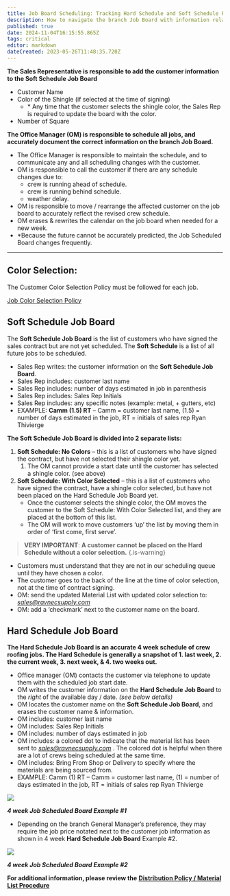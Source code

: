 ```yaml
---
title: Job Board Scheduling: Tracking Hard Schedule and Soft Schedule Procedure
description: How to navigate the branch Job Board with information relating to scheduling the customer’s job, number of days, color selection, materials, and other valuable information.
published: true
date: 2024-11-04T16:15:55.865Z
tags: critical
editor: markdown
dateCreated: 2023-05-26T11:48:35.720Z
---
```


**The Sales Representative is responsible to add the customer information to the Soft Schedule Job Board**


-   Customer Name
-   Color of the Shingle (if selected at the time of signing)
    -   \* Any time that the customer selects the shingle color, the Sales Rep is required to update the board with the color.
-   Number of Square

**The Office Manager (OM) is responsible to schedule all jobs, and accurately document the correct information on the branch Job Board.**

-   The Office Manager is responsible to maintain the schedule, and to communicate any and all scheduling changes with the customer.
-   OM is responsible to call the customer if there are any schedule changes due to:
    -   crew is running ahead of schedule.
    -   crew is running behind schedule.
    -   weather delay.
-   OM is responsible to move / rearrange the affected customer on the job board to accurately reflect the revised crew schedule.
-   OM erases & rewrites the calendar on the job board when needed for a new week.
-   \*Because the future cannot be accurately predicted, the Job Scheduled Board changes frequently.

---

## **Color Selection:**

The Customer Color Selection Policy must be followed for each job.

[Job Color Selection Policy](/i/19)

## Soft Schedule Job Board

The **Soft Schedule Job Board** is the list of customers who have signed the sales contract but are not yet scheduled. The **Soft Schedule** is a list of all future jobs to be scheduled.

-   Sales Rep writes: the customer information on the **Soft Schedule Job Board**.
-   Sales Rep includes: customer last name
-   Sales Rep includes: number of days estimated in job in parenthesis
-   Sales Rep includes: Sales Rep Initials
-   Sales Rep includes: any specific notes (example: metal, + gutters, etc)
-   EXAMPLE: **Camm (1.5) RT** – Camm = customer last name, (1.5) = number of days estimated in the job, RT = initials of sales rep Ryan Thivierge


**The Soft Schedule Job Board is divided into 2 separate lists:**

1.  **Soft Schedule: No Colors** – this is a list of customers who have signed the contract, but have not selected their shingle color yet.
    1.  The OM cannot provide a start date until the customer has selected a shingle color. (see above)
2.  **Soft Schedule: With Color Selected** – this is a list of customers who have signed the contract, have a shingle color selected, but have not been placed on the Hard Schedule Job Board yet.
    -   Once the customer selects the shingle color, the OM moves the customer to the Soft Schedule: With Color Selected list, and they are placed at the bottom of this list.
    -   The OM will work to move customers ‘up’ the list by moving them in order of ‘first come, first serve’.

> **VERY IMPORTANT**: **A customer cannot be placed on the Hard Schedule without a color selection.**
{.is-warning}


-   Customers must understand that they are not in our scheduling queue until they have chosen a color.
-   The customer goes to the back of the line at the time of color selection, not at the time of contract signing.
-   OM: send the updated Material List with updated color selection to: [_sales@ravnecsupply.com_](mailto:sales@ravnecsupply.com)
-   OM: add a ‘checkmark’ next to the customer name on the board.

## Hard Schedule Job Board

**The Hard Schedule Job Board is an accurate 4 week schedule of crew roofing jobs. The Hard Schedule is generally a snapshot of 1. last week, 2. the current week, 3. next week, & 4. two weeks out.**

-   Office manager (OM) contacts the customer via telephone to update them with the scheduled job start date.
-   OM writes the customer information on the **Hard Schedule Job Board** to the *right* of the available day / date. *(see below details)*
-   OM locates the customer name on the **Soft Schedule Job Board**, and erases the customer name & information.
-   OM includes: customer last name
-   OM includes: Sales Rep Initials
-   OM includes: number of days estimated in job
-   OM includes: a colored dot to indicate that the material list has been sent to [_sales@ravnecsupply.com_](mailto:sales@ravnecsupply.com) . The colored dot is helpful when there are a lot of crews being scheduled at the same time.
-   OM includes: Bring From Shop or Delivery to specify where the materials are being sourced from.
-   EXAMPLE: Camm (1) RT – Camm = customer last name, (1) = number of days estimated in the job, RT = initials of sales rep Ryan Thivierge

![](https://wiki.cenvarroofing.com/wp-content/uploads/2020/09/image-6.png)

***4 week Job Scheduled Board Example #1***

-   Depending on the branch General Manager’s preference, they may require the job price notated next to the customer job information as shown in 4 week **Hard Schedule Job Board** Example #2.

![](https://wiki.cenvarroofing.com/wp-content/uploads/2020/09/image-7.png)

***4 week Job Scheduled Board Example #2***

**For additional information, please review the** [**Distribution Policy / Material List Procedure**](https://wiki.cenvarroofing.com/i/150)